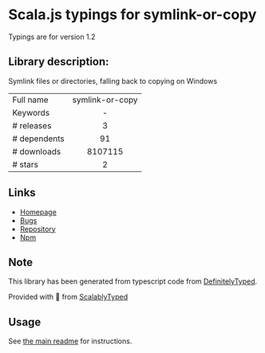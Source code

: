 
# Scala.js typings for symlink-or-copy

Typings are for version 1.2

## Library description:
Symlink files or directories, falling back to copying on Windows

|                    |                 |
| ------------------ | :-------------: |
| Full name          | symlink-or-copy |
| Keywords           | - |
| # releases         | 3 |
| # dependents       | 91 |
| # downloads        | 8107115 |
| # stars            | 2 |

## Links
- [Homepage](https://github.com/broccolijs/node-symlink-or-copy#readme)
- [Bugs](https://github.com/broccolijs/node-symlink-or-copy/issues)
- [Repository](https://github.com/broccolijs/node-symlink-or-copy)
- [Npm](https://www.npmjs.com/package/symlink-or-copy)
    


## Note
This library has been generated from typescript code from [DefinitelyTyped](https://definitelytyped.org).

Provided with :purple_heart: from [ScalablyTyped](https://github.com/oyvindberg/ScalablyTyped)

## Usage
See [the main readme](../../readme.md) for instructions.


